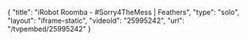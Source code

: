 {
    "title": "iRobot Roomba - #Sorry4TheMess | Feathers",
    "type": "solo",
    "layout": "iframe-static",
    "videoId": "25995242",
    "url": "\/tvpembed\/25995242"
}